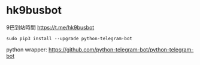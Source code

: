 # hk9busbot
9巴到站時間 
https://t.me/hk9busbot

`
sudo pip3 install --upgrade python-telegram-bot
`

python wrapper:
https://github.com/python-telegram-bot/python-telegram-bot
